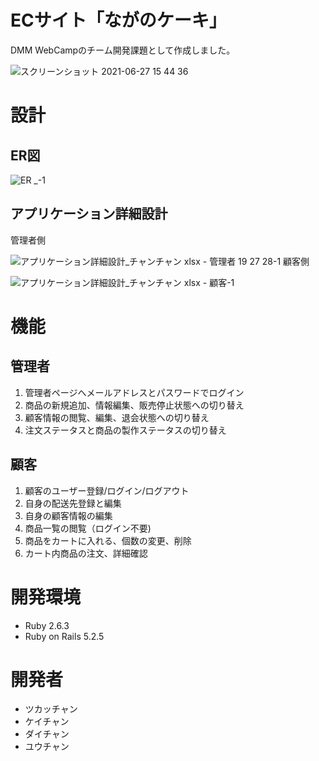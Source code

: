 # ECサイト「ながのケーキ」
DMM WebCampのチーム開発課題として作成しました。

![スクリーンショット 2021-06-27 15 44 36](https://user-images.githubusercontent.com/80840037/123541345-fdde7d80-d77e-11eb-9a34-2e298f22af30.png)


# 設計
## ER図

![ER _-1](https://user-images.githubusercontent.com/80840037/123542848-beb42a80-d786-11eb-9271-8f72c349a991.png)

## アプリケーション詳細設計
管理者側

![アプリケーション詳細設計_チャンチャン xlsx - 管理者 19 27 28-1](https://user-images.githubusercontent.com/80840037/123542850-c1af1b00-d786-11eb-8075-37f035e67aa1.png)
顧客側

![アプリケーション詳細設計_チャンチャン xlsx - 顧客-1](https://user-images.githubusercontent.com/80840037/123542852-c4117500-d786-11eb-9683-bd822cb6bf23.png)


# 機能
## 管理者
1. 管理者ページへメールアドレスとパスワードでログイン
2. 商品の新規追加、情報編集、販売停止状態への切り替え
3. 顧客情報の閲覧、編集、退会状態への切り替え
4. 注文ステータスと商品の製作ステータスの切り替え

## 顧客
1. 顧客のユーザー登録/ログイン/ログアウト
2. 自身の配送先登録と編集
3. 自身の顧客情報の編集
4. 商品一覧の閲覧（ログイン不要)
5. 商品をカートに入れる、個数の変更、削除
6. カート内商品の注文、詳細確認



# 開発環境
- Ruby 2.6.3
- Ruby on Rails 5.2.5



# 開発者
- ツカッチャン
- ケイチャン
- ダイチャン
- ユウチャン
